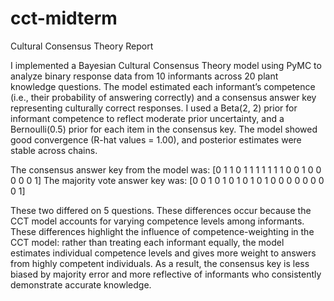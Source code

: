 # cct-midterm
Cultural Consensus Theory Report

I implemented a Bayesian Cultural Consensus Theory model using PyMC to analyze binary response data from 10 informants across 20 plant knowledge questions. The model estimated each informant’s competence (i.e., their probability of answering correctly) and a consensus answer key representing culturally correct responses. I used a Beta(2, 2) prior for informant competence to reflect moderate prior uncertainty, and a Bernoulli(0.5) prior for each item in the consensus key. The model showed good convergence (R-hat values = 1.00), and posterior estimates were stable across chains.

The consensus answer key from the model was:
[0 1 1 0 1 1 1 1 1 1 1 0 0 1 0 0 0 0 0 1]
The majority vote answer key was:
[0 0 1 0 1 0 1 0 1 0 1 0 0 0 0 0 0 0 0 1]

These two differed on 5 questions. These differences occur because the CCT model accounts for varying competence levels among informants. These differences highlight the influence of competence-weighting in the CCT model: rather than treating each informant equally, the model estimates individual competence levels and gives more weight to answers from highly competent individuals. As a result, the consensus key is less biased by majority error and more reflective of informants who consistently demonstrate accurate knowledge. 

